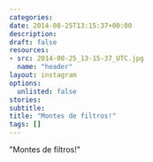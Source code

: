 ```yaml
---
categories:
date: 2014-08-25T13:15:37+00:00
description:
draft: false
resources:
- src: 2014-08-25_13-15-37_UTC.jpg
  name: "header"
layout: instagram
options:
  unlisted: false
stories:
subtitle:
title: "Montes de filtros!"
tags: []
---
```


"Montes de filtros!"
